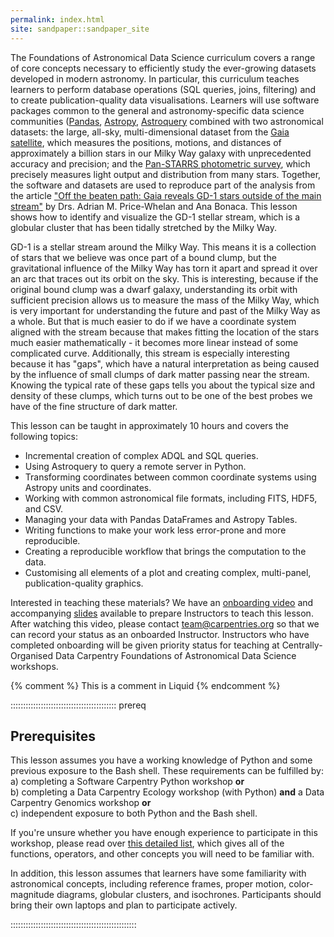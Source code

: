 ```yaml
---
permalink: index.html
site: sandpaper::sandpaper_site
---
```


The Foundations of Astronomical Data Science curriculum covers a range of core concepts necessary to efficiently study the ever-growing datasets developed in modern astronomy. In particular, this curriculum teaches learners to perform database operations (SQL queries, joins, filtering) and to create publication-quality data visualisations. Learners will use software packages common to the general and astronomy-specific data science communities ([Pandas](https://pandas.pydata.org), [Astropy](https://www.astropy.org), [Astroquery](https://astroquery.readthedocs.io/en/latest/) combined with two astronomical datasets: the large, all-sky, multi-dimensional dataset from the [Gaia satellite](https://sci.esa.int/web/gaia), which measures the positions, motions, and distances of approximately a billion stars in our Milky Way galaxy with unprecedented accuracy and precision; and the [Pan-STARRS photometric survey](https://panstarrs.stsci.edu/), which precisely measures light output and distribution from many stars. Together, the software and datasets are used to reproduce part of the analysis from the article ["Off the beaten path: Gaia reveals GD-1 stars outside of the main stream"](https://arxiv.org/abs/1805.00425) by Drs. Adrian M. Price-Whelan and Ana Bonaca. This lesson shows how to identify and visualize the GD-1 stellar stream, which is a globular cluster that has been tidally stretched by the Milky Way.

GD-1 is a stellar stream around the Milky Way. This means it is a collection of stars that we believe was once part of a bound clump, but the gravitational influence of the Milky Way has torn it apart and spread it over an arc that traces out its orbit on the sky.  This is interesting, because if the original bound clump was a dwarf galaxy, understanding its orbit with sufficient precision allows us to measure the mass of the Milky Way, which is very important for understanding the future and past of the Milky Way as a whole. But that is much easier to do if we have a coordinate system aligned with the stream because that makes fitting the location of the stars much easier mathematically - it becomes more linear instead of some complicated curve.  Additionally, this stream is especially interesting because it has "gaps", which have a natural interpretation as being caused by the influence of small clumps of dark matter passing near the stream. Knowing the typical rate of these gaps tells you about the typical size and density of these clumps, which turns out to be one of the best probes we have of the fine structure of dark matter.

This lesson can be taught in approximately 10 hours and covers the following topics:

- Incremental creation of complex ADQL and SQL queries.
- Using Astroquery to query a remote server in Python.
- Transforming coordinates between common coordinate systems using Astropy units and coordinates.
- Working with common astronomical file formats, including FITS, HDF5, and CSV.
- Managing your data with Pandas DataFrames and Astropy Tables.
- Writing functions to make your work less error-prone and more reproducible.
- Creating a reproducible workflow that brings the computation to the data.
- Customising all elements of a plot and creating complex, multi-panel, publication-quality graphics.

Interested in teaching these materials? We have an [onboarding video](https://www.youtube.com/watch?v=gfaNFaKIOrY) and accompanying
[slides](https://docs.google.com/presentation/d/1YosDXx1gBGpBxf6fCEaazFQwZ2dYTWgtYSdPEeD09yo/edit#slide=id.p) available to prepare Instructors to
teach this lesson. After watching this video, please contact [team@carpentries.org](mailto:team@carpentries.org) so that we can record your status as an onboarded Instructor. Instructors who have completed onboarding will be given priority status for teaching at Centrally-Organised
Data Carpentry Foundations of Astronomical Data Science workshops.

<!-- this is an html comment -->

{% comment %} This is a comment in Liquid {% endcomment %}

::::::::::::::::::::::::::::::::::::::::::  prereq

## Prerequisites

This lesson assumes you have a working knowledge of Python and some previous exposure to the Bash shell.
These requirements can be fulfilled by:  
a) completing a Software Carpentry Python workshop **or**  
b) completing a Data Carpentry Ecology workshop (with Python) **and** a Data Carpentry Genomics workshop **or**  
c) independent exposure to both Python and the Bash shell.

If you're unsure whether you have enough experience to participate in this workshop, please read over
[this detailed list](instructors/prereqs.md), which gives all of the functions, operators, and other concepts you will need
to be familiar with.

In addition, this lesson assumes that learners have some familiarity with astronomical concepts, including
reference frames, proper motion, color-magnitude diagrams, globular clusters, and isochrones. Participants should bring their own laptops and plan to participate actively.


::::::::::::::::::::::::::::::::::::::::::::::::::





